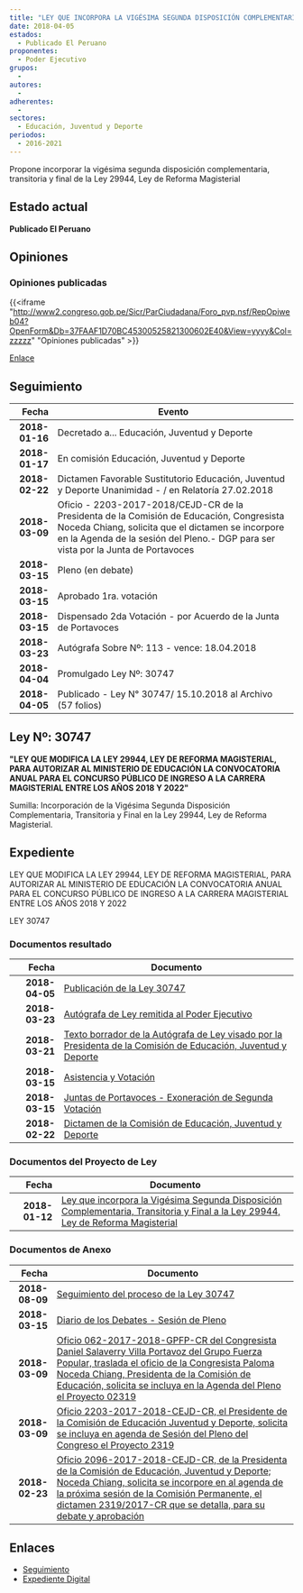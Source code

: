 ```yaml
---
title: "LEY QUE INCORPORA LA VIGÉSIMA SEGUNDA DISPOSICIÓN COMPLEMENTARIA, TRANSITORIA Y FINAL A LA LEY 29944, LEY DE REFORMA MAGISTERIAL"
date: 2018-04-05
estados: 
  - Publicado El Peruano
proponentes: 
  - Poder Ejecutivo
grupos: 
  - 
autores: 
  - 
adherentes: 
  - 
sectores: 
  - Educación, Juventud y Deporte
periodos: 
  - 2016-2021
---
```


Propone incorporar la vigésima segunda disposición complementaria, transitoria y final de la Ley 29944, Ley de Reforma Magisterial


## Estado actual

**Publicado El Peruano**

## Opiniones

### Opiniones publicadas

{{<iframe "http://www2.congreso.gob.pe/Sicr/ParCiudadana/Foro_pvp.nsf/RepOpiweb04?OpenForm&Db=37FAAF1D70BC45300525821300602E40&View=yyyy&Col=zzzzz" "Opiniones publicadas" >}}

[Enlace](http://www2.congreso.gob.pe/Sicr/ParCiudadana/Foro_pvp.nsf/RepOpiweb04?OpenForm&Db=37FAAF1D70BC45300525821300602E40&View=yyyy&Col=zzzzz)

## Seguimiento

| Fecha | Evento |
|------:|--------|
| **2018-01-16** | Decretado a... Educación, Juventud y Deporte|
| **2018-01-17** | En comisión Educación, Juventud y Deporte|
| **2018-02-22** | Dictamen Favorable Sustitutorio Educación, Juventud y Deporte Unanimidad - / en Relatoría 27.02.2018|
| **2018-03-09** | Oficio - 2203-2017-2018/CEJD-CR de la Presidenta de la Comisión de Educación, Congresista Noceda Chiang, solicita que el dictamen se incorpore en la Agenda de la sesión del Pleno.- DGP para ser vista por la Junta de Portavoces|
| **2018-03-15** | Pleno (en debate)|
| **2018-03-15** | Aprobado 1ra. votación|
| **2018-03-15** | Dispensado 2da Votación - por Acuerdo de la Junta de Portavoces|
| **2018-03-23** | Autógrafa Sobre Nº: 113 - vence: 18.04.2018|
| **2018-04-04** | Promulgado Ley Nº: 30747|
| **2018-04-05** | Publicado - Ley N° 30747/ 15.10.2018 al Archivo (57 folios)|

## Ley Nº: 30747

**"LEY QUE MODIFICA LA LEY 29944, LEY DE REFORMA MAGISTERIAL, PARA AUTORIZAR AL MINISTERIO DE EDUCACIÓN LA CONVOCATORIA ANUAL PARA EL CONCURSO PÚBLICO DE INGRESO A LA CARRERA MAGISTERIAL ENTRE LOS AÑOS 2018 Y 2022"**

Sumilla: Incorporación de la Vigésima Segunda Disposición Complementaria, Transitoria y Final en la Ley 29944, Ley de Reforma Magisterial.


## Expediente

LEY QUE MODIFICA LA LEY 29944, LEY DE REFORMA MAGISTERIAL, PARA AUTORIZAR AL MINISTERIO DE EDUCACIÓN LA CONVOCATORIA ANUAL PARA EL CONCURSO PÚBLICO DE INGRESO A LA CARRERA MAGISTERIAL ENTRE LOS AÑOS 2018 Y 2022

LEY 30747


### Documentos resultado

| Fecha | Documento |
|------:|--------|
| **2018-04-05** | [Publicación de la Ley 30747](http://www.leyes.congreso.gob.pe/Documentos/2016_2021/ADLP/Normas_Legales/30747-LEY.pdf) |
| **2018-03-23** | [Autógrafa de Ley remitida al Poder Ejecutivo](http://www.leyes.congreso.gob.pe/Documentos/2016_2021/ADLP/Texto_Aprobado/AU0231920180323..pdf) |
| **2018-03-21** | [Texto borrador de la Autógrafa de Ley visado por la Presidenta de la Comisión de Educación, Juventud y Deporte](http://www.leyes.congreso.gob.pe/Documentos/2016_2021/Texto_Borrador_de_Autografa/BAU0231920180321.pdf) |
| **2018-03-15** | [Asistencia y Votación](http://www.leyes.congreso.gob.pe/Documentos/2016_2021/Asistencia_y_Votacion/Proyectos_de_Ley/AV0231920180315..pdf) |
| **2018-03-15** | [Juntas de Portavoces - Exoneración de Segunda Votación](http://www.leyes.congreso.gob.pe/Documentos/2016_2021/Acuerdos/Junta_Portavoces/AJP0231920180315.pdf) |
| **2018-02-22** | [Dictamen de la Comisión de Educación, Juventud y Deporte](http://www.leyes.congreso.gob.pe/Documentos/2016_2021/Dictamenes/Proyectos_de_Ley/02319DC10MAY20180222..pdf) |

### Documentos del Proyecto de Ley

| Fecha | Documento |
|------:|--------|
| **2018-01-12** | [Ley que incorpora la Vigésima Segunda Disposición Complementaria, Transitoria y Final a la Ley 29944, Ley de Reforma Magisterial](http://www.leyes.congreso.gob.pe/Documentos/2016_2021/Proyectos_de_Ley_y_de_Resoluciones_Legislativas/PL0231920180112.pdf) |

### Documentos de Anexo

| Fecha | Documento |
|------:|--------|
| **2018-08-09** | [Seguimiento del proceso de la Ley 30747](http://www.leyes.congreso.gob.pe/Documentos/2016_2021/Seguimiento_de_Proyectos_de_Ley/02319PL20180809.pdf) |
| **2018-03-15** | [Diario de los Debates - Sesión de Pleno](http://www.leyes.congreso.gob.pe/Documentos/2016_2021/ADLP/Diario_Debates/30747-TDD.pdf) |
| **2018-03-09** | [Oficio 062-2017-2018-GPFP-CR del Congresista Daniel Salaverry Villa Portavoz del Grupo Fuerza Popular, traslada el oficio de la Congresista Paloma Noceda Chiang, Presidenta de la Comisión de Educación, solicita se incluya en la Agenda del Pleno el Proyecto 02319](http://www.leyes.congreso.gob.pe/Documentos/2016_2021/Oficios/Grupos_Parlamentarios/OFICIO-062-2017-2018-GPFP-CR..pdf) |
| **2018-03-09** | [Oficio 2203-2017-2018-CEJD-CR, el Presidente de la Comisión de Educación Juventud y Deporte, solicita se incluya en agenda de Sesión del Pleno del Congreso el Proyecto 2319](http://www.leyes.congreso.gob.pe/Documentos/2016_2021/Oficios/Comisiones_Ordinarias/OFICIO-2203-2017-2018-CEJD-CR.pdf) |
| **2018-02-23** | [Oficio 2096-2017-2018-CEJD-CR, de la Presidenta de la Comisión de Educación, Juventud y Deporte; Noceda Chiang, solicita se incorpore en al agenda de la próxima sesión de la Comisión Permanente, el dictamen 2319/2017-CR que se detalla, para su debate y aprobación](http://www.leyes.congreso.gob.pe/Documentos/2016_2021/Oficios/Comisiones_Ordinarias/OFICIO-2096-2017-2018-CEJD-CR.pdf) |

## Enlaces 

- [Seguimiento](http://www2.congreso.gob.pe/Sicr/TraDocEstProc/CLProLey2016.nsf/f7fff46988ca05b1052578e100829cc7/66962e159d3064890525821300644a19?OpenDocument)
- [Expediente Digital](http://www2.congreso.gob.pe/Sicr/TraDocEstProc/CLProLey2016.nsf/f7fff46988ca05b1052578e100829cc7/66962e159d3064890525821300644a19?OpenDocument&Click=05257FB7005EB655.eb71d0cf91d8294e05256cdf006b5706/$Body/0.1C6C)
